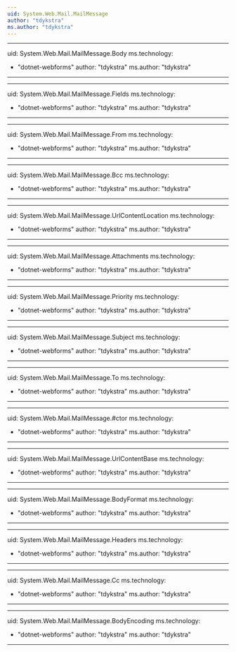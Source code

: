 ```yaml
---
uid: System.Web.Mail.MailMessage
author: "tdykstra"
ms.author: "tdykstra"
---
```


---
uid: System.Web.Mail.MailMessage.Body
ms.technology: 
  - "dotnet-webforms"
author: "tdykstra"
ms.author: "tdykstra"
---

---
uid: System.Web.Mail.MailMessage.Fields
ms.technology: 
  - "dotnet-webforms"
author: "tdykstra"
ms.author: "tdykstra"
---

---
uid: System.Web.Mail.MailMessage.From
ms.technology: 
  - "dotnet-webforms"
author: "tdykstra"
ms.author: "tdykstra"
---

---
uid: System.Web.Mail.MailMessage.Bcc
ms.technology: 
  - "dotnet-webforms"
author: "tdykstra"
ms.author: "tdykstra"
---

---
uid: System.Web.Mail.MailMessage.UrlContentLocation
ms.technology: 
  - "dotnet-webforms"
author: "tdykstra"
ms.author: "tdykstra"
---

---
uid: System.Web.Mail.MailMessage.Attachments
ms.technology: 
  - "dotnet-webforms"
author: "tdykstra"
ms.author: "tdykstra"
---

---
uid: System.Web.Mail.MailMessage.Priority
ms.technology: 
  - "dotnet-webforms"
author: "tdykstra"
ms.author: "tdykstra"
---

---
uid: System.Web.Mail.MailMessage.Subject
ms.technology: 
  - "dotnet-webforms"
author: "tdykstra"
ms.author: "tdykstra"
---

---
uid: System.Web.Mail.MailMessage.To
ms.technology: 
  - "dotnet-webforms"
author: "tdykstra"
ms.author: "tdykstra"
---

---
uid: System.Web.Mail.MailMessage.#ctor
ms.technology: 
  - "dotnet-webforms"
author: "tdykstra"
ms.author: "tdykstra"
---

---
uid: System.Web.Mail.MailMessage.UrlContentBase
ms.technology: 
  - "dotnet-webforms"
author: "tdykstra"
ms.author: "tdykstra"
---

---
uid: System.Web.Mail.MailMessage.BodyFormat
ms.technology: 
  - "dotnet-webforms"
author: "tdykstra"
ms.author: "tdykstra"
---

---
uid: System.Web.Mail.MailMessage.Headers
ms.technology: 
  - "dotnet-webforms"
author: "tdykstra"
ms.author: "tdykstra"
---

---
uid: System.Web.Mail.MailMessage.Cc
ms.technology: 
  - "dotnet-webforms"
author: "tdykstra"
ms.author: "tdykstra"
---

---
uid: System.Web.Mail.MailMessage.BodyEncoding
ms.technology: 
  - "dotnet-webforms"
author: "tdykstra"
ms.author: "tdykstra"
---
